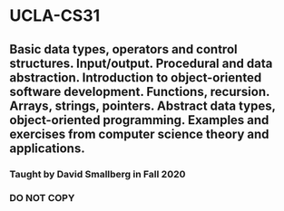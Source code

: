 # UCLA-CS31
## Basic data types, operators and control structures. Input/output. Procedural and data abstraction. Introduction to object-oriented software development. Functions, recursion. Arrays, strings, pointers. Abstract data types, object-oriented programming. Examples and exercises from computer science theory and applications.

### Taught by David Smallberg in Fall 2020

### DO NOT COPY
